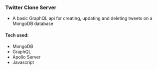 ### Twitter Clone Server
- A basic GraphQL api for creating, updating and deleting tweets on a MongoDB database

#### Tech used:
- MongoDB
- GraphQL
- Apollo Server
- Javascript
